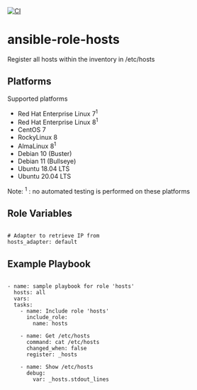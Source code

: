 [![CI](https://github.com/de-it-krachten/ansible-role-hosts/workflows/CI/badge.svg?event=push)](https://github.com/de-it-krachten/ansible-role-hosts/actions?query=workflow%3ACI)


# ansible-role-hosts

Register all hosts within the inventory in /etc/hosts


Platforms
--------------

Supported platforms

- Red Hat Enterprise Linux 7<sup>1</sup>
- Red Hat Enterprise Linux 8<sup>1</sup>
- CentOS 7
- RockyLinux 8
- AlmaLinux 8<sup>1</sup>
- Debian 10 (Buster)
- Debian 11 (Bullseye)
- Ubuntu 18.04 LTS
- Ubuntu 20.04 LTS

Note:
<sup>1</sup> : no automated testing is performed on these platforms

Role Variables
--------------
<pre><code>
# Adapter to retrieve IP from
hosts_adapter: default
</pre></code>


Example Playbook
----------------

<pre><code>
- name: sample playbook for role 'hosts'
  hosts: all
  vars:
  tasks:
    - name: Include role 'hosts'
      include_role:
        name: hosts

    - name: Get /etc/hosts
      command: cat /etc/hosts
      changed_when: false
      register: _hosts

    - name: Show /etc/hosts
      debug:
        var: _hosts.stdout_lines
</pre></code>
